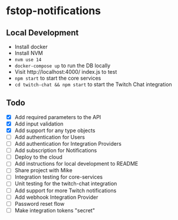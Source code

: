 # fstop-notifications

## Local Development

- Install docker
- Install NVM
- `nvm use 14`
- `docker-compose up` to run the DB locally
- Visit http://localhost:4000/
index.js to test
- `npm start` to start the core services
- `cd twitch-chat && npm start` to start the Twitch Chat integration
 
## Todo
- [x] Add required parameters to the API
- [x] Add input validation
- [x] Add support for any type objects
- [ ] Add authentication for Users
- [ ] Add authentication for Integration Providers
- [ ] Add subscription for Notifications
- [ ] Deploy to the cloud
- [ ] Add instructions for local development to README
- [ ] Share project with Mike
- [ ] Integration testing for core-services
- [ ] Unit testing for the twitch-chat integration
- [ ] Add support for more Twitch notifications
- [ ] Add webhook Integration Provider
- [ ] Password reset flow
- [ ] Make integration tokens "secret"
